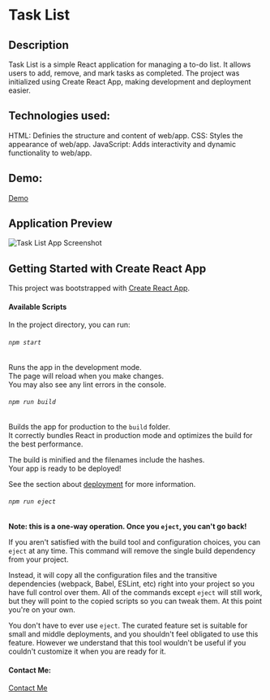 # Task List

## Description

Task List is a simple React application for managing a to-do list. It allows users to add, remove, and mark tasks as completed. The project was initialized using Create React App, making development and deployment easier.

## Technologies used:

HTML: Definies the structure and content of web/app.
CSS: Styles the appearance of web/app.
JavaScript: Adds interactivity and dynamic functionality to web/app.

## Demo:

[Demo](https://gyrletta.github.io/todo-list-react/)

## Application Preview

![Task List App Screenshot](./listtodo.png)

## Getting Started with Create React App

This project was bootstrapped with [Create React App](https://github.com/facebook/create-react-app).

#### Available Scripts

In the project directory, you can run:

###### `npm start`

Runs the app in the development mode.\
The page will reload when you make changes.\
You may also see any lint errors in the console.

###### `npm run build`

Builds the app for production to the `build` folder.\
It correctly bundles React in production mode and optimizes the build for the best performance.

The build is minified and the filenames include the hashes.\
Your app is ready to be deployed!

See the section about [deployment](https://facebook.github.io/create-react-app/docs/deployment) for more information.

###### `npm run eject`

**Note: this is a one-way operation. Once you `eject`, you can't go back!**

If you aren't satisfied with the build tool and configuration choices, you can `eject` at any time. This command will remove the single build dependency from your project.

Instead, it will copy all the configuration files and the transitive dependencies (webpack, Babel, ESLint, etc) right into your project so you have full control over them. All of the commands except `eject` will still work, but they will point to the copied scripts so you can tweak them. At this point you're on your own.

You don't have to ever use `eject`. The curated feature set is suitable for small and middle deployments, and you shouldn't feel obligated to use this feature. However we understand that this tool wouldn't be useful if you couldn't customize it when you are ready for it.

#### Contact Me:

[Contact Me](##)
